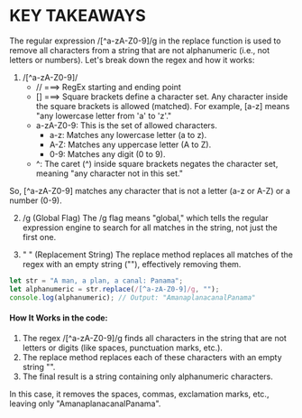 # KEY TAKEAWAYS

The regular expression /[^a-zA-Z0-9]/g in the replace function is used to remove all characters from a string that are not alphanumeric (i.e., not letters or numbers). Let's break down the regex and how it works:

1. /[^a-zA-Z0-9]/
   - // ===> RegEx starting and ending point
   - [] ===> Square brackets define a character set. Any character inside the square brackets is allowed (matched). For example, [a-z] means "any lowercase letter from 'a' to 'z'."
   - a-zA-Z0-9: This is the set of allowed characters.
     - a-z: Matches any lowercase letter (a to z).
     - A-Z: Matches any uppercase letter (A to Z).
     - 0-9: Matches any digit (0 to 9).
   - ^: The caret (^) inside square brackets negates the character set, meaning "any character not in this set."

So, [^a-zA-Z0-9] matches any character that is not a letter (a-z or A-Z) or a number (0-9).

2. /g (Global Flag)
   The /g flag means "global," which tells the regular expression engine to search for all matches in the string, not just the first one.

3. " " (Replacement String)
   The replace method replaces all matches of the regex with an empty string (""), effectively removing them.

```js
let str = "A man, a plan, a canal: Panama";
let alphanumeric = str.replace(/[^a-zA-Z0-9]/g, "");
console.log(alphanumeric); // Output: "AmanaplanacanalPanama"
```

#### How It Works in the code:

1. The regex /[^a-zA-Z0-9]/g finds all characters in the string that are not letters or digits (like spaces, punctuation marks, etc.).
2. The replace method replaces each of these characters with an empty string "".
3. The final result is a string containing only alphanumeric characters.

In this case, it removes the spaces, commas, exclamation marks, etc., leaving only "AmanaplanacanalPanama".
